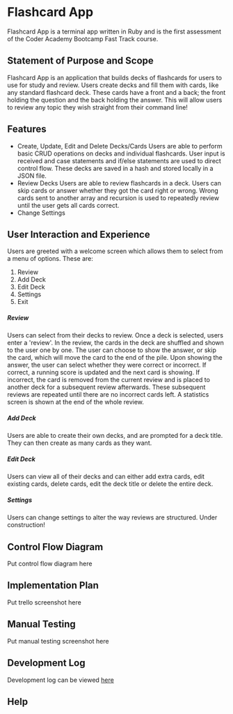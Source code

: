 # Flashcard App

Flashcard App is a terminal app written in Ruby and is the first assessment of the Coder Academy Bootcamp Fast Track course.

## Statement of Purpose and Scope

Flashcard App is an application that builds decks of flashcards for users to use for study and review. Users create decks and fill them with cards, like any standard flashcard deck. These cards have a front and a back; the front holding the question and the back holding the answer. This will allow users to review any topic they wish straight from their command line!

## Features

- Create, Update, Edit and Delete Decks/Cards
  Users are able to perform basic CRUD operations on decks and individual flashcards. User input is received and case statements and if/else statements are used to direct control flow. These decks are saved in a hash and stored locally in a JSON file.
- Review Decks
  Users are able to review flashcards in a deck. Users can skip cards or answer whether they got the card right or wrong. Wrong cards sent to another array and recursion is used to repeatedly review until the user gets all cards correct.
- Change Settings

## User Interaction and Experience

Users are greeted with a welcome screen which allows them to select from a menu of options. These are:

1. Review
2. Add Deck
3. Edit Deck
4. Settings
5. Exit

##### Review

Users can select from their decks to review. Once a deck is selected, users enter a 'review'. In the review, the cards in the deck are shuffled and shown to the user one by one. The user can choose to show the answer, or skip the card, which will move the card to the end of the pile. Upon showing the answer, the user can select whether they were correct or incorrect. If correct, a running score is updated and the next card is showing. If incorrect, the card is removed from the current review and is placed to another deck for a subsequent review afterwards. These subsequent reviews are repeated until there are no incorrect cards left. A statistics screen is shown at the end of the whole review.

##### Add Deck

Users are able to create their own decks, and are prompted for a deck title. They can then create as many cards as they want.

##### Edit Deck

Users can view all of their decks and can either add extra cards, edit existing cards, delete cards, edit the deck title or delete the entire deck.

##### Settings

Users can change settings to alter the way reviews are structured. Under construction!

## Control Flow Diagram

Put control flow diagram here

## Implementation Plan

Put trello screenshot here

## Manual Testing

Put manual testing screenshot here

## Development Log

Development log can be viewed [here](./development-log.md)

## Help
